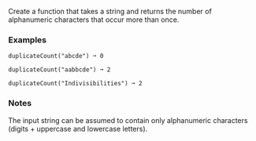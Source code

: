 
Create a function that takes a string and returns the number of alphanumeric characters that occur more than once.

### Examples

```
duplicateCount("abcde") ➞ 0

duplicateCount("aabbcde") ➞ 2

duplicateCount("Indivisibilities") ➞ 2
```

### Notes

The input string can be assumed to contain only alphanumeric characters (digits + uppercase and lowercase letters).
